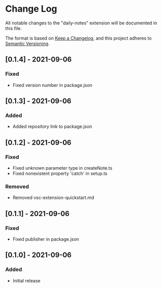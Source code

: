 # Change Log

All notable changes to the "daily-notes" extension will be documented in this file.

The format is based on [Keep a Changelog](https://keepachangelog.com/en/1.0.0/),
and this project adheres to [Semantic Versioning](https://semver.org/spec/v2.0.0.html).

## [0.1.4] - 2021-09-06

### Fixed

- Fixed version number in package.json

## [0.1.3] - 2021-09-06

### Added

- Added repository link to package.json

## [0.1.2] - 2021-09-06

### Fixed

- Fixed unknown parameter type in createNote.ts
- Fixed nonexistent property 'catch' in setup.ts

### Removed

- Removed vsc-extension-quickstart.md

## [0.1.1] - 2021-09-06

### Fixed

- Fixed publisher in package.json
## [0.1.0] - 2021-09-06

### Added

- Initial release
